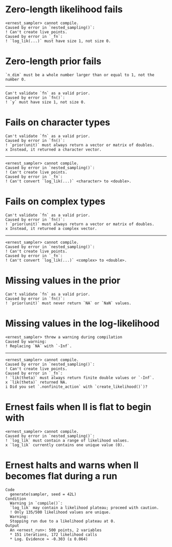 # Zero-length likelihood fails

    <ernest_sampler> cannot compile.
    Caused by error in `nested_sampling()`:
    ! Can't create live points.
    Caused by error in `_fn`:
    ! `log_lik(...)` must have size 1, not size 0.

# Zero-length prior fails

    `n_dim` must be a whole number larger than or equal to 1, not the number 0.

---

    Can't validate `fn` as a valid prior.
    Caused by error in `fn()`:
    ! `y` must have size 1, not size 0.

# Fails on character types

    Can't validate `fn` as a valid prior.
    Caused by error in `fn()`:
    ! `prior(unit)` must always return a vector or matrix of doubles.
    x Instead, it returned a character vector.

---

    <ernest_sampler> cannot compile.
    Caused by error in `nested_sampling()`:
    ! Can't create live points.
    Caused by error in `_fn`:
    ! Can't convert `log_lik(...)` <character> to <double>.

# Fails on complex types

    Can't validate `fn` as a valid prior.
    Caused by error in `fn()`:
    ! `prior(unit)` must always return a vector or matrix of doubles.
    x Instead, it returned a complex vector.

---

    <ernest_sampler> cannot compile.
    Caused by error in `nested_sampling()`:
    ! Can't create live points.
    Caused by error in `_fn`:
    ! Can't convert `log_lik(...)` <complex> to <double>.

# Missing values in the prior

    Can't validate `fn` as a valid prior.
    Caused by error in `fn()`:
    ! `prior(unit)` must never return `NA` or `NaN` values.

# Missing values in the log-likelihood

    <ernest_sampler> threw a warning during compilation
    Caused by warning:
    ! Replacing `NA` with `-Inf`.

---

    <ernest_sampler> cannot compile.
    Caused by error in `nested_sampling()`:
    ! Can't create live points.
    Caused by error in `_fn`:
    ! `lik(theta)` must always return finite double values or `-Inf`.
    x `lik(theta)` returned NA.
    i Did you set `.nonfinite_action` with `create_likelihood()`)?

# Ernest fails when ll is flat to begin with

    <ernest_sampler> cannot compile.
    Caused by error in `nested_sampling()`:
    ! `log_lik` must contain a range of likelihood values.
    x `log_lik` currently contains one unique value (0).

# Ernest halts and warns when ll becomes flat during a run

    Code
      generate(sampler, seed = 42L)
    Condition
      Warning in `compile()`:
      `log_lik` may contain a likelihood plateau; proceed with caution.
      ! Only 135/500 likelihood values are unique.
      Warning:
      Stopping run due to a likelihood plateau at 0.
    Output
      An <ernest_run>: 500 points, 2 variables
      * 151 iterations, 172 likelihood calls
      * Log. Evidence ≈ -0.303 (± 0.064)

